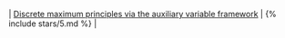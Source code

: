 | [Discrete maximum principles via the auxiliary variable framework](/open-problems/#maximum-principles) | {% include stars/5.md %} |